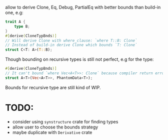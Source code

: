 allow to derive Clone, Eq, Debug, PartialEq with better bounds than build-in one, e.g:
```rust
trait A {
	type B;
}
#[derive(CloneTypBnds)]
// Will derive Clone with where_clause: `where T::B: Clone`
// Instead of build-in derive Clone which bounds `T: Clone`
struct C<T: A>(T::B);
```

Though bounding on recursive types is still not perfect, e.g for the type:
```rust
#[derive(CloneTypBnds)]
// It can't bound `where Vec<A<T>>: Clone` because compiler return error `overflow evaluating the requirement...`
struct A<T>(Vec<A<T>>, PhantomData<T>);
```

Bounds for recursive type are still kind of WIP.

# TODO:

* consider using `synstructure` crate for finding types
* allow user to choose the bounds strategy
* maybe duplicate with `Derivative` crate

